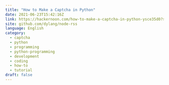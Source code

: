 ```yaml
---
title: "How to Make a Captcha in Python"
date: 2021-06-23T15:42:16Z
link: https://hackernoon.com/how-to-make-a-captcha-in-python-ysce35d0?source=rss&utm_medium=RSS&utm_source=news.12bit.vn
site: github.com/dylang/node-rss
language: English
category:
  - captcha
  - python
  - programming
  - python-programming
  - development
  - coding
  - how-to
  - tutorial
draft: false
---
```

